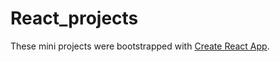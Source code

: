 # React_projects

These mini projects were bootstrapped with [Create React App](https://github.com/facebook/create-react-app).
